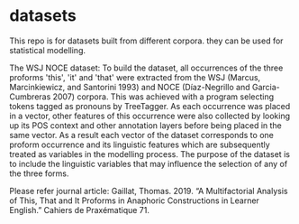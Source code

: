 # datasets

This repo is for datasets built from different corpora. they can be used for statistical modelling. 

The WSJ NOCE dataset:
To build the dataset, all occurrences of the three proforms 'this', 'it' and 'that' were extracted from the WSJ (Marcus, Marcinkiewicz, and Santorini 1993) and NOCE (Díaz-Negrillo and Garcia-Cumbreras 2007) corpora. 
This was achieved with a program selecting tokens tagged as pronouns by TreeTagger. As each occurrence was placed in a vector,
other features of this occurrence were also collected by looking up its POS context and other annotation layers before being
placed in the same vector. As a result each vector of the dataset corresponds to one proform occurrence and its linguistic features which are subsequently treated as variables in the modelling process. 
The purpose of the dataset is to include the linguistic variables that may influence the selection of any of the three forms.

Please refer journal article:
Gaillat, Thomas. 2019. “A Multifactorial Analysis of This, That and It Proforms in Anaphoric Constructions in Learner English.” Cahiers de Praxématique 71.
